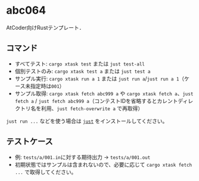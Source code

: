 # abc064

AtCoder向けRustテンプレート．

## コマンド
- すべてテスト: `cargo xtask test` または `just test-all`
- 個別テストのみ: `cargo xtask test a` または `just test a`
- サンプル実行: `cargo xtask run a 1` または `just run a`/`just run a 1`（ケース未指定時は`001`）
- サンプル取得: `cargo xtask fetch abc999 a` や `cargo xtask fetch a`、`just fetch a` / `just fetch abc999 a`（コンテストIDを省略するとカレントディレクトリ名を利用、`just fetch-overwrite a` で再取得）

`just run ...` などを使う場合は [`just`](https://github.com/casey/just) をインストールしてください。

## テストケース
- 例: `tests/a/001.in`に対する期待出力 → `tests/a/001.out`
- 初期状態ではサンプルは含まれないので、必要に応じて `cargo xtask fetch ...` で取得してください。
